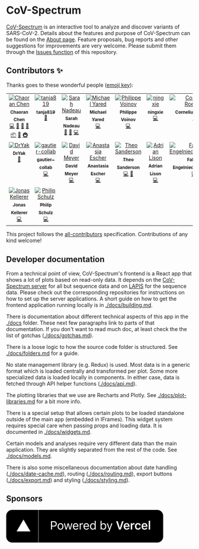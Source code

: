 # CoV-Spectrum

[CoV-Spectrum](https://cov-spectrum.org) is an interactive tool to analyze and discover variants of SARS-CoV-2. Details about the features and purpose of CoV-Spectrum can be found on the [About page](https://cov-spectrum.ethz.ch/about). Feature proposals, bug reports and other suggestions for improvements are very welcome. Please submit them through the [Issues function](https://github.com/cevo-public/cov-spectrum-website/issues) of this repository.

## Contributors ✨

Thanks goes to these wonderful people ([emoji key](https://allcontributors.org/docs/en/emoji-key)):

<!-- ALL-CONTRIBUTORS-LIST:START - Do not remove or modify this section -->
<!-- prettier-ignore-start -->
<!-- markdownlint-disable -->
<table>
  <tbody>
    <tr>
      <td align="center" valign="top" width="14.28%"><a href="https://github.com/chaoran-chen"><img src="https://avatars.githubusercontent.com/u/18666552?v=4?s=100" width="100px;" alt="Chaoran Chen"/><br /><sub><b>Chaoran Chen</b></sub></a><br /><a href="https://github.com/cevo-public/cov-spectrum-website/commits?author=chaoran-chen" title="Code">💻</a> <a href="#data-chaoran-chen" title="Data">🔣</a> <a href="#ideas-chaoran-chen" title="Ideas, Planning, & Feedback">🤔</a> <a href="#maintenance-chaoran-chen" title="Maintenance">🚧</a> <a href="#platform-chaoran-chen" title="Packaging/porting to new platform">📦</a> <a href="#research-chaoran-chen" title="Research">🔬</a> <a href="#infra-chaoran-chen" title="Infrastructure (Hosting, Build-Tools, etc)">🚇</a></td>
      <td align="center" valign="top" width="14.28%"><a href="https://github.com/tanja819"><img src="https://avatars.githubusercontent.com/u/8371380?v=4?s=100" width="100px;" alt="tanja819"/><br /><sub><b>tanja819</b></sub></a><br /><a href="#ideas-tanja819" title="Ideas, Planning, & Feedback">🤔</a></td>
      <td align="center" valign="top" width="14.28%"><a href="https://github.com/SarahNadeau"><img src="https://avatars.githubusercontent.com/u/30396464?v=4?s=100" width="100px;" alt="Sarah Nadeau"/><br /><sub><b>Sarah Nadeau</b></sub></a><br /><a href="#ideas-SarahNadeau" title="Ideas, Planning, & Feedback">🤔</a> <a href="#data-SarahNadeau" title="Data">🔣</a> <a href="https://github.com/cevo-public/cov-spectrum-website/commits?author=SarahNadeau" title="Code">💻</a></td>
      <td align="center" valign="top" width="14.28%"><a href="https://github.com/TKGZ"><img src="https://avatars.githubusercontent.com/u/36269621?v=4?s=100" width="100px;" alt="Michael Yared"/><br /><sub><b>Michael Yared</b></sub></a><br /><a href="https://github.com/cevo-public/cov-spectrum-website/commits?author=TKGZ" title="Code">💻</a></td>
      <td align="center" valign="top" width="14.28%"><a href="https://walr.is/"><img src="https://avatars.githubusercontent.com/u/1489115?v=4?s=100" width="100px;" alt="Philippe Voinov"/><br /><sub><b>Philippe Voinov</b></sub></a><br /><a href="https://github.com/cevo-public/cov-spectrum-website/commits?author=tehwalris" title="Code">💻</a></td>
      <td align="center" valign="top" width="14.28%"><a href="https://github.com/ningxie1991"><img src="https://avatars.githubusercontent.com/u/3387698?v=4?s=100" width="100px;" alt="ningxie"/><br /><sub><b>ningxie</b></sub></a><br /><a href="https://github.com/cevo-public/cov-spectrum-website/commits?author=ningxie1991" title="Code">💻</a></td>
      <td align="center" valign="top" width="14.28%"><a href="https://github.com/corneliusroemer"><img src="https://avatars.githubusercontent.com/u/25161793?v=4?s=100" width="100px;" alt="Cornelius Roemer"/><br /><sub><b>Cornelius Roemer</b></sub></a><br /><a href="#ideas-corneliusroemer" title="Ideas, Planning, & Feedback">🤔</a></td>
    </tr>
    <tr>
      <td align="center" valign="top" width="14.28%"><a href="https://github.com/DrYak"><img src="https://avatars.githubusercontent.com/u/11413679?v=4?s=100" width="100px;" alt="DrYak"/><br /><sub><b>DrYak</b></sub></a><br /><a href="#data-DrYak" title="Data">🔣</a></td>
      <td align="center" valign="top" width="14.28%"><a href="https://github.com/gautier-collab"><img src="https://avatars.githubusercontent.com/u/55604970?v=4?s=100" width="100px;" alt="gautier-collab"/><br /><sub><b>gautier-collab</b></sub></a><br /><a href="https://github.com/cevo-public/cov-spectrum-website/commits?author=gautier-collab" title="Code">💻</a></td>
      <td align="center" valign="top" width="14.28%"><a href="https://github.com/dameyerdave"><img src="https://avatars.githubusercontent.com/u/5663605?v=4?s=100" width="100px;" alt="David Meyer"/><br /><sub><b>David Meyer</b></sub></a><br /><a href="https://github.com/cevo-public/cov-spectrum-website/commits?author=dameyerdave" title="Code">💻</a></td>
      <td align="center" valign="top" width="14.28%"><a href="https://github.com/anastasia-escher"><img src="https://avatars.githubusercontent.com/u/52914023?v=4?s=100" width="100px;" alt="Anastasia Escher"/><br /><sub><b>Anastasia Escher</b></sub></a><br /><a href="https://github.com/cevo-public/cov-spectrum-website/commits?author=anastasia-escher" title="Code">💻</a></td>
      <td align="center" valign="top" width="14.28%"><a href="http://theo.io/"><img src="https://avatars.githubusercontent.com/u/19732295?v=4?s=100" width="100px;" alt="Theo Sanderson"/><br /><sub><b>Theo Sanderson</b></sub></a><br /><a href="https://github.com/cevo-public/cov-spectrum-website/commits?author=theosanderson" title="Code">💻</a> <a href="#ideas-theosanderson" title="Ideas, Planning, & Feedback">🤔</a></td>
      <td align="center" valign="top" width="14.28%"><a href="https://github.com/adrian-lison"><img src="https://avatars.githubusercontent.com/u/16266527?v=4?s=100" width="100px;" alt="Adrian Lison"/><br /><sub><b>Adrian Lison</b></sub></a><br /><a href="https://github.com/cevo-public/cov-spectrum-website/commits?author=adrian-lison" title="Code">💻</a></td>
      <td align="center" valign="top" width="14.28%"><a href="https://github.com/fengelniederhammer"><img src="https://avatars.githubusercontent.com/u/92720311?v=4?s=100" width="100px;" alt="Fabian Engelniederhammer"/><br /><sub><b>Fabian Engelniederhammer</b></sub></a><br /><a href="https://github.com/cevo-public/cov-spectrum-website/commits?author=fengelniederhammer" title="Code">💻</a></td>
    </tr>
    <tr>
      <td align="center" valign="top" width="14.28%"><a href="https://github.com/JonasKellerer"><img src="https://avatars.githubusercontent.com/u/122305307?v=4?s=100" width="100px;" alt="Jonas Kellerer"/><br /><sub><b>Jonas Kellerer</b></sub></a><br /><a href="https://github.com/cevo-public/cov-spectrum-website/commits?author=JonasKellerer" title="Code">💻</a></td>
      <td align="center" valign="top" width="14.28%"><a href="https://github.com/philipschulz"><img src="https://avatars.githubusercontent.com/u/16674735?v=4?s=100" width="100px;" alt="Philip Schulz"/><br /><sub><b>Philip Schulz</b></sub></a><br /><a href="https://github.com/cevo-public/cov-spectrum-website/commits?author=philipschulz" title="Code">💻</a></td>
    </tr>
  </tbody>
</table>

<!-- markdownlint-restore -->
<!-- prettier-ignore-end -->

<!-- ALL-CONTRIBUTORS-LIST:END -->

This project follows the [all-contributors](https://github.com/all-contributors/all-contributors) specification. Contributions of any kind welcome!

## Developer documentation

From a technical point of view, CoV-Spectrum's frontend is a React app that shows a lot of plots based on read-only data. It depends on the [CoV-Spectrum server](https://github.com/cevo-public/cov-spectrum-server) for all but sequence data and on [LAPIS](https://github.com/cevo-public/LAPIS) for the sequence data. Please check out the corresponding repositories for instructions on how to set up the server applications. A short guide on how to get the frontend application running locally is in [./docs/building.md](./docs/building.md).

There is documentation about different technical aspects of this app in the [./docs](./docs) folder. These next few paragraphs link to parts of that documentation. If you don't want to read much doc, at least check the the list of gotchas ([./docs/gotchas.md](./docs/gotchas.md)).

There is a loose logic to how the source code folder is structured. See [./docs/folders.md](./docs/folders.md) for a guide.

No state management library (e.g. Redux) is used. Most data is in a generic format which is loaded centrally and transformed per plot. Some more specialized data is loaded locally in components. In either case, data is fetched through API helper functions ([./docs/api.md](./docs/api.md)).

The plotting libraries that we use are Recharts and Plotly. See [./docs/plot-libraries.md](./docs/plot-libraries.md) for a bit more info.

There is a special setup that allows certain plots to be loaded standalone outside of the main app (embedded in IFrames). This widget system requires special care when passing props and loading data. It is documented in [./docs/widgets.md](./docs/widgets.md).

Certain models and analyses require very different data than the main application. They are slightly separated from the rest of the code. See [./docs/models.md](./docs/models.md).

There is also some miscellaneous documentation about date handling ([./docs/date-cache.md](./docs/date-cache.md)), routing ([./docs/routing.md](./docs/routing.md)), export buttons ([./docs/export.md](./docs/export.md)) and styling ([./docs/styling.md](./docs/styling.md)).

## Sponsors

[![Vercel Sponsorship Logo](public/img/powered-by-vercel.svg)](https://vercel.com/?utm_source=cov-spectrum&utm_campaign=oss)
